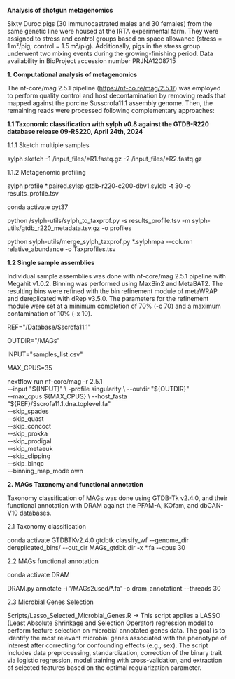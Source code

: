 **Analysis of shotgun metagenomics** 

Sixty Duroc pigs (30 immunocastrated males and 30 females) from the same genetic line were housed at the IRTA experimental farm. They were assigned to stress and control groups based on space allowance (stress = 1 m²/pig; control = 1.5 m²/pig). Additionally, pigs in the stress group underwent two mixing events during the growing-finishing period. Data availability in BioProject accession number PRJNA1208715

**1. Computational analysis of metagenomics**

The nf-core/mag 2.5.1 pipeline (https://nf-co.re/mag/2.5.1/) was employed to perform quality control and host decontamination by removing reads that mapped against the porcine Susscrofa11.1 assembly genome. Then, the remaining reads were processed following complementary approaches: 

**1.1 Taxonomic classification with sylph v0.8 against the GTDB-R220 database release 09-RS220, April 24th, 2024**

1.1.1 Sketch multiple samples

sylph sketch -1 /input_files/*R1.fastq.gz -2 /input_files/*R2.fastq.gz

1.1.2 Metagenomic profiling

sylph profile *.paired.sylsp gtdb-r220-c200-dbv1.syldb -t 30 -o results_profile.tsv

conda activate pyt37

python /sylph-utils/sylph_to_taxprof.py -s results_profile.tsv -m sylph-utils/gtdb_r220_metadata.tsv.gz -o profiles

python sylph-utils/merge_sylph_taxprof.py *.sylphmpa --column relative_abundance -o Taxprofiles.tsv



**1.2 Single sample assemblies**

Individual sample assemblies was done with nf-core/mag 2.5.1 pipeline with Megahit v1.0.2. Binning was performed using MaxBin2 and MetaBAT2. The resulting bins were refined with the bin refinement module of metaWRAP and dereplicated with dRep v3.5.0. The parameters for the refinement module were set at a minimum completion of 70% (-c 70) and a maximum contamination of 10% (-x 10). 

REF="/Database/Sscrofa11.1"

OUTDIR="/MAGs"

INPUT="samples_list.csv"

MAX_CPUS=35


nextflow run nf-core/mag -r 2.5.1 \
  --input "${INPUT}" \
  -profile singularity \
  --outdir "${OUTDIR}" \
  --max_cpus ${MAX_CPUS} \
  --host_fasta "${REF}/Sscrofa11.1.dna.toplevel.fa" \
  --skip_spades \
  --skip_quast \
  --skip_concoct \
  --skip_prokka \
  --skip_prodigal \
  --skip_metaeuk \
  --skip_clipping \
  --skip_binqc \
  --binning_map_mode own


  **2. MAGs Taxonomy and functional annotation**
  
  Taxonomy classification of MAGs was done using GTDB-Tk v2.4.0, and their functional annotation with DRAM against the PFAM-A, KOfam, and dbCAN-V10 databases. 

2.1 Taxonomy classification

conda activate GTDBTKv2.4.0
gtdbtk classify_wf --genome_dir dereplicated_bins/ --out_dir MAGs_gtdbk.dir -x *.fa --cpus 30

2.2 MAGs functional annotation

conda activate DRAM

DRAM.py annotate -i '/MAGs2used/*.fa' -o dram_annotationt --threads 30

2.3 Microbial Genes Selection

Scripts/Lasso_Selected_Microbial_Genes.R -> This script applies a LASSO (Least Absolute Shrinkage and Selection Operator) regression model to perform feature selection on microbial annotated genes data. The goal is to identify the most relevant microbial genes associated with the phenotype of interest after correcting for confounding effects (e.g., sex). The script includes data preprocessing, standardization, correction of the binary trait via logistic regression, model training with cross-validation, and extraction of selected features based on the optimal regularization parameter.


 
  



